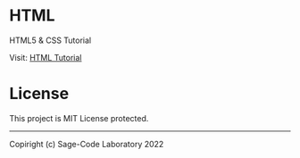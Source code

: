 # HTML

HTML5 & CSS Tutorial

Visit: [HTML Tutorial](https://sage-cse.vercel.app/html/)

# License

This project is MIT License protected.

---

Copiright (c) Sage-Code Laboratory 2022
